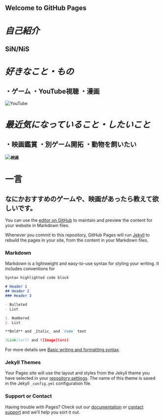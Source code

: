 ## Welcome to GitHub Pages

# *自己紹介*
## SiN/NiS


# *好きなこと・もの*
## ・ゲーム ・YouTube視聴 ・漫画


 ![YouTube](https://tyoudoii-illust.com/wp-content/uploads/2021/01/youtuber_01_%E3%82%B5%E3%83%A0%E3%83%8D.png)
# *最近気になっていること・したいこと*
## ・映画鑑賞 ・別ゲーム開拓 ・動物を飼いたい  


##### ![映画](https://tyoudoii-illust.com/wp-content/uploads/2021/02/movie_%E3%82%B5%E3%83%A0%E3%83%8D.png)

# 一言
## なにかおすすめのゲームや、映画があったら教えて欲しいです。

You can use the [editor on GitHub](https://github.com/SiN9021/20220422/edit/main/README.md) to maintain and preview the content for your website in Markdown files.

Whenever you commit to this repository, GitHub Pages will run [Jekyll](https://jekyllrb.com/) to rebuild the pages in your site, from the content in your Markdown files.

### Markdown

Markdown is a lightweight and easy-to-use syntax for styling your writing. It includes conventions for

```markdown
Syntax highlighted code block

# Header 1
## Header 2
### Header 3

- Bulleted
- List

1. Numbered
2. List

**Bold** and _Italic_ and `Code` text

[Link](url) and ![Image](src)
```

For more details see [Basic writing and formatting syntax](https://docs.github.com/en/github/writing-on-github/getting-started-with-writing-and-formatting-on-github/basic-writing-and-formatting-syntax).

### Jekyll Themes

Your Pages site will use the layout and styles from the Jekyll theme you have selected in your [repository settings](https://github.com/SiN9021/20220422/settings/pages). The name of this theme is saved in the Jekyll `_config.yml` configuration file.

### Support or Contact

Having trouble with Pages? Check out our [documentation](https://docs.github.com/categories/github-pages-basics/) or [contact support](https://support.github.com/contact) and we’ll help you sort it out.
